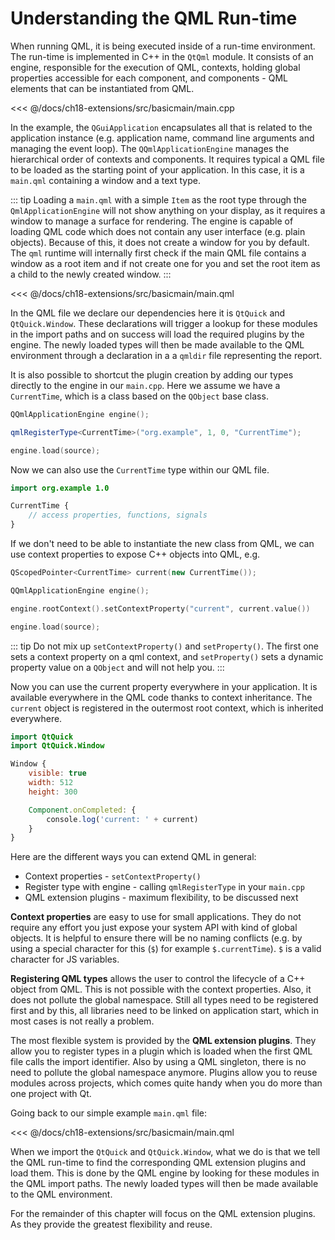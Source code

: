 # Understanding the QML Run-time

When running QML, it is being executed inside of a run-time environment. The run-time is implemented in C++ in the `QtQml` module. It consists of an engine, responsible for the execution of QML, contexts, holding global properties accessible for each component, and components - QML elements that can be instantiated from QML.

<<< @/docs/ch18-extensions/src/basicmain/main.cpp

In the example, the `QGuiApplication` encapsulates all that is related to the application instance (e.g. application name, command line arguments and managing the event loop). The `QQmlApplicationEngine` manages the hierarchical order of contexts and components. It requires typical a QML file to be loaded as the starting point of your application. In this case, it is a `main.qml` containing a window and a text type.

::: tip
Loading a `main.qml` with a simple `Item` as the root type through the `QmlApplicationEngine` will not show anything on your display, as it requires a window to manage a surface for rendering. The engine is capable of loading QML code which does not contain any user interface (e.g. plain objects). Because of this, it does not create a window for you by default. The `qml` runtime will internally first check if the main QML file contains a window as a root item and if not create one for you and set the root item as a child to the newly created window.
:::

<<< @/docs/ch18-extensions/src/basicmain/main.qml

In the QML file we declare our dependencies here it is `QtQuick` and `QtQuick.Window`. These declarations will trigger a lookup for these modules in the import paths and on success will load the required plugins by the engine. The newly loaded types will then be made available to the QML environment through a declaration in a a `qmldir` file representing the report.

It is also possible to shortcut the plugin creation by adding our types directly to the engine in our `main.cpp`. Here we assume we have a `CurrentTime`, which is a class based on the `QObject` base class.

```cpp
QQmlApplicationEngine engine();

qmlRegisterType<CurrentTime>("org.example", 1, 0, "CurrentTime");

engine.load(source);
```

Now we can also use the `CurrentTime` type within our QML file.

```qml
import org.example 1.0

CurrentTime {
    // access properties, functions, signals
}
```

If we don't need to be able to instantiate the new class from QML, we can use context properties to expose C++ objects into QML, e.g.

```cpp
QScopedPointer<CurrentTime> current(new CurrentTime());

QQmlApplicationEngine engine();

engine.rootContext().setContextProperty("current", current.value())

engine.load(source);
```

::: tip
Do not mix up `setContextProperty()` and `setProperty()`. The first one sets a context property on a qml context, and `setProperty()` sets a dynamic property value on a `QObject` and will not help you.
:::

Now you can use the current property everywhere in your application. It is available everywhere in the  QML code thanks to context inheritance. The `current` object is registered in the outermost root context, which is inherited everywhere.

```qml
import QtQuick
import QtQuick.Window

Window {
    visible: true
    width: 512
    height: 300

    Component.onCompleted: {
        console.log('current: ' + current)
    }
}
```

Here are the different ways you can extend QML in general:

* Context properties - `setContextProperty()`
* Register type with engine - calling `qmlRegisterType` in your `main.cpp`
* QML extension plugins - maximum flexibility, to be discussed next

**Context properties** are easy to use for small applications. They do not require any effort you just expose your system API with kind of global objects. It is helpful to ensure there will be no naming conflicts (e.g. by using a special character for this (`$`) for example `$.currentTime`). `$` is a valid character for JS variables.

**Registering QML types** allows the user to control the lifecycle of a C++ object from QML. This is not possible with the context properties. Also, it does not pollute the global namespace. Still all types need to be registered first and by this, all libraries need to be linked on application start, which in most cases is not really a problem.

The most flexible system is provided by the **QML extension plugins**. They allow you to register types in a plugin which is loaded when the first QML file calls the import identifier. Also by using a QML singleton, there is no need to pollute the global namespace anymore. Plugins allow you to reuse modules across projects, which comes quite handy when you do more than one project with Qt.

Going back to our simple example `main.qml` file:

<<< @/docs/ch18-extensions/src/basicmain/main.qml

When we import the  `QtQuick` and `QtQuick.Window`, what we do is that we tell the QML run-time to find the corresponding QML extension plugins and load them. This is done by the QML engine by looking for these modules in the QML import paths. The newly loaded types will then be made available to the QML environment.

For the remainder of this chapter will focus on the QML extension plugins. As they provide the greatest flexibility and reuse.

